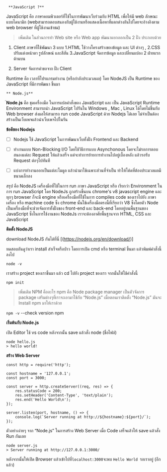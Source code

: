 ` **JavaScript ?**`

JavaScript คือ ภาษาคอมพิวเตอร์ที่ใช้ในการพัฒนาเว็บร่วมกับ HTML เพื่อให้มี web ลักษณะแบบไดนามิก (webสามารถตอบสนองกับผู้ใช้งานหรือแสดงเนื้อหาที่แตกต่างกันไปโดยจะอ้างอิงตาม web browser ที่ผู้ใช้งานเข้าชม)

> เพิ่มเติม ในส่วนการทำ Web site หรือ Web app พัฒนาแยกออกเป็น 2 ฝั่ง ประกอบด้วย 

1. Client ภาษาที่ใช้พัฒนา 3 แบบ 1.HTML ใช้วางโครงสร้างของข้อมูล และ UI ต่างๆ , 2.CSS ปรับแต่งหน้าตา รูปลักษณ์ และสีสัน 3.JavaScript จัดการข้อมูล และเปลี่ยนแปลง 2 ฝ่ายแรกด้านบน 

2. Server จัดการคำขอจาก ฝั่ง Client

Runtime คือ เวลาที่โปรแกรมทำงาน (หรือกำลังประมวลผล) โดย NodeJS เป็น Runtime ของ JavaScript ที่มีการพัฒนา ขึ้นมา


`** Node.js**`


์**Node.js** คือ ชุดเครื่องมือ ในการแปลคำสั่งของ JavaScript และ เป็น JavaScript Runtime Environment สามารถนำ JavaScript ไปรันใน Windows , Mac , Linux ได้โดยไม่ขึ้นกับ Web browser ส่งผลให้สามารถ run code JavaScript ด้วย Nodejs ได้เลย ไม่จำเป็นต้องสร้างเป็นเว็บเพจแล้วนำเว็บเพจไปในรัน     

**ข้อดีของ Nodejs**


- [ ] Nodejs ใช้ JavaScript ในการพัฒนาเว็บทั้งฝั่ง Frontend และ Backend


- [ ] ทำงานแบบ Non-Blocking I/O โดยใช้วิธีการแบบ Asynchonous โดยจะไม่รอการตอบสนองแต่ละ Request ให้แล้วเสร็จ แต่จะทำการย้ายการทำงานไปอยู่เบื้องหลัง แล้วรอรับ Request ต่อๆไปทันที

- [ ] แบ่งการทำงานออกเป็นแต่ละโมดูล แล้วนำมาใช้เฉพาะส่วนที่จำเป็น ทำให้โค้ดที่ต้องประมวลผลมีขนาดเล็กลง

สรุป คือ  NodeJS เครื่องมือที่ใช้ในการ run ภาษา JavaScript หรือ เรียกว่า Environment ในการ run JavaScript
โดย NodeJs ถูกสร้างขึ้นบน chrome's v8 javascript engine และทุกๆ browser ก็จะมี engine
หรือเครื่องมือที่ใช้ในการ compiles code ของเราไปยัง ภาษาเครื่อง หรือ machine code ซึ่ง chrome นั้นใช้เครื่องมือตรงนี้ที่เรียกว่า V8
ซึ่งโดยตัว Node เป็นเครื่องมือที่จะช่วยจัดการทั้งฝั่งของ front-end และ back-end โดยอยู่บนพื้นฐานของ JavaScript
ซึ่งในการใช้งานของ NodeJs เราจะต้องอาศัยพื้นฐานจาก HTML, CSS และ JavaScript


**ติดตั้ง NodeJS**

download NodeJS กันได้ที่นี่  [(https://nodejs.org/en/download/)]

ทดสอบกันดูว่าเรา install สำเร็จหรือป่าว โดยการเปิด cmd หรือ terminal ขึ้นมา แล้วพิมพ์คำสั่งนี้ลงไป

`node -v`

เราสร้าง project ของเราขึ้นมา แล้ว cd ไปยัง project ของเรา จากนั้นให้ใช้คำสั่งนี้

`npm init`

> เพิ่มเติม NPM คืออะไร  npm คือ Node package manager เป็นตัวจัดการ package เสริมต่างๆที่เราจะเอามาใช้กับ “Node.js” เมื่อตอนเราติดตั้ง “Node.js” มันจะ Install npm มาให้เราด้วย

`npm -v`  --check version npm

**เริ่มต้นกับ Node.js**

เปิด Editor ใช้ vs code  หลังจากนั้น save แล้วสั่ง node (ชื่อไฟล์)


```
node hello.js
> hello world!
```

**สร้าง Web Server**


```
const http = require('http');

const hostname = '127.0.0.1';
const port = 3000;

const server = http.createServer((req, res) => {
    res.statusCode = 200;
    res.setHeader('Content-Type', 'text/plain');
    res.end('Hello World\n');
});

server.listen(port, hostname, () => {
    console.log(`Server running at http://${hostname}:${port}/`);
});
```


ตัวอย่างง่ายๆ จาก “Node.js” ในการสร้าง Web Server เมื่อ Code เสร็จแล้วให้ save แล้วสั่ง Run กันเลย


```
node server.js
> Server running at http://127.0.0.1:3000/
```

หลังจากนั้นให้เปิด Browser แล้วเข้าไปที่` localhost:3000 `จะพบ `Hello World `รอเราอยู่ (อีกแล้ว)









